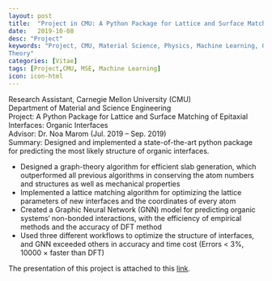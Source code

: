 ```yaml
---
layout: post
title:  "Project in CMU: A Python Package for Lattice and Surface Matching of Epitaxial Interfaces: Organic Interfaces"
date:   2019-10-08
desc: "Project"
keywords: "Project, CMU, Material Science, Physics, Machine Learning, Graph
Theory"
categories: [Vitae]
tags: [Project,CMU, MSE, Machine Learning]
icon: icon-html
---
```


Research Assistant, Carnegie Mellon University (CMU)<br/>
Department of Material and Science Engineering<br/>
Project: A Python Package for Lattice and Surface Matching of Epitaxial Interfaces: Organic Interfaces <br/>
Advisor: Dr. Noa Marom (Jul. 2019 – Sep. 2019)<br/>
Summary: Designed and implemented a state-of-the-art python package for predicting the most likely structure of organic interfaces.
-	Designed a graph-theory algorithm for efficient slab generation, which outperformed all previous algorithms in conserving the atom numbers and structures as well as mechanical properties 
-	Implemented a lattice matching algorithm for optimizing the lattice parameters of new interfaces and the coordinates of every atom
-	Created a Graphic Neural Network (GNN) model for predicting organic systems‘ non-bonded interactions, with the efficiency of empirical methods and the accuracy of DFT method
-	Used three different workflows to optimize the structure of interfaces, and GNN exceeded others in accuracy and time cost (Errors < 3%, 10000 × faster than DFT)

The presentation of this project is attached to this [link](https://drive.google.com/file/d/17LXl33MuGLrYIKm3qkBWU3Bs0lkgDojR/view?usp=sharing).
